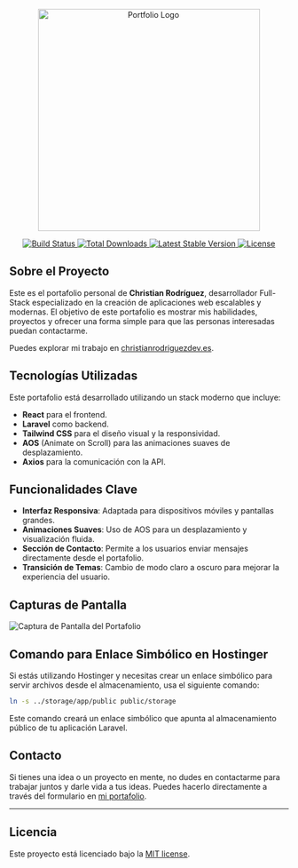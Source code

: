 <p align="center">
  <a href="https://christianrodriguezdev.es" target="_blank">
    <img src="/storage/portfolio_logo.svg" width="400" alt="Portfolio Logo">
  </a>
</p>

<p align="center">
  <a href="https://github.com/christianrodriguezdev/portfolio/actions">
    <img src="https://github.com/christianrodriguezdev/portfolio/workflows/tests/badge.svg" alt="Build Status">
  </a>
  <a href="https://packagist.org/packages/christianrodriguezdev/portfolio">
    <img src="https://img.shields.io/packagist/dt/christianrodriguezdev/portfolio" alt="Total Downloads">
  </a>
  <a href="https://packagist.org/packages/christianrodriguezdev/portfolio">
    <img src="https://img.shields.io/packagist/v/christianrodriguezdev/portfolio" alt="Latest Stable Version">
  </a>
  <a href="https://packagist.org/packages/christianrodriguezdev/portfolio">
    <img src="https://img.shields.io/packagist/l/christianrodriguezdev/portfolio" alt="License">
  </a>
</p>

## Sobre el Proyecto

Este es el portafolio personal de **Christian Rodríguez**, desarrollador Full-Stack especializado en la creación de aplicaciones web escalables y modernas. El objetivo de este portafolio es mostrar mis habilidades, proyectos y ofrecer una forma simple para que las personas interesadas puedan contactarme.

Puedes explorar mi trabajo en [christianrodriguezdev.es](https://christianrodriguezdev.es).

## Tecnologías Utilizadas

Este portafolio está desarrollado utilizando un stack moderno que incluye:

- **React** para el frontend.
- **Laravel** como backend.
- **Tailwind CSS** para el diseño visual y la responsividad.
- **AOS** (Animate on Scroll) para las animaciones suaves de desplazamiento.
- **Axios** para la comunicación con la API.

## Funcionalidades Clave

- **Interfaz Responsiva**: Adaptada para dispositivos móviles y pantallas grandes.
- **Animaciones Suaves**: Uso de AOS para un desplazamiento y visualización fluida.
- **Sección de Contacto**: Permite a los usuarios enviar mensajes directamente desde el portafolio.
- **Transición de Temas**: Cambio de modo claro a oscuro para mejorar la experiencia del usuario.

## Capturas de Pantalla

![Captura de Pantalla del Portafolio](https://christianrodriguezdev.es/storage/screenshot_portfolio.png)

## Comando para Enlace Simbólico en Hostinger

Si estás utilizando Hostinger y necesitas crear un enlace simbólico para servir archivos desde el almacenamiento, usa el siguiente comando:

```bash
ln -s ../storage/app/public public/storage 
```

Este comando creará un enlace simbólico que apunta al almacenamiento público de tu aplicación Laravel.

## Contacto

Si tienes una idea o un proyecto en mente, no dudes en contactarme para trabajar juntos y darle vida a tus ideas. Puedes hacerlo directamente a través del formulario en [mi portafolio](https://christianrodriguezdev.es/#contact).

---

## Licencia

Este proyecto está licenciado bajo la [MIT license](https://opensource.org/licenses/MIT).
